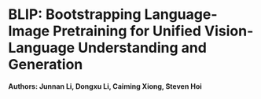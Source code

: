 # BLIP: Bootstrapping Language-Image Pretraining for Unified Vision-Language Understanding and Generation

**Authors: Junnan Li, Dongxu Li, Caiming Xiong, Steven Hoi**

